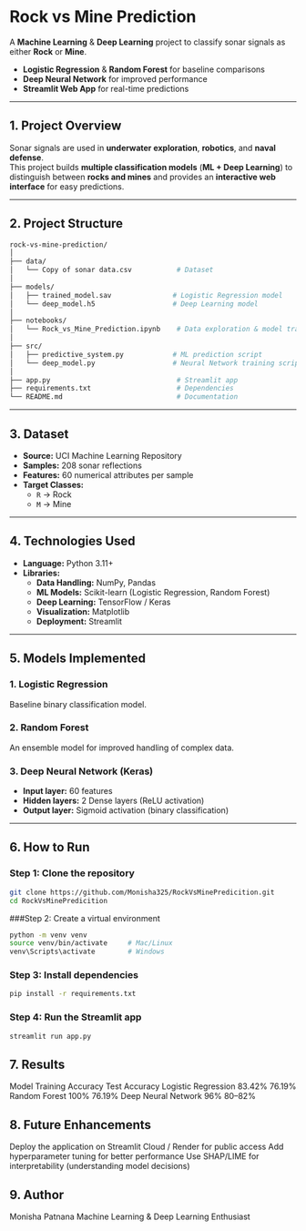 # Rock vs Mine Prediction

A **Machine Learning** & **Deep Learning** project to classify sonar signals as either **Rock** or **Mine**.

- **Logistic Regression** & **Random Forest** for baseline comparisons  
- **Deep Neural Network** for improved performance  
- **Streamlit Web App** for real-time predictions  

---

## 1. Project Overview
Sonar signals are used in **underwater exploration**, **robotics**, and **naval defense**.  
This project builds **multiple classification models** (**ML + Deep Learning**) to distinguish between **rocks and mines** and provides an **interactive web interface** for easy predictions.

---

## 2. Project Structure
```bash
rock-vs-mine-prediction/
│
├── data/
│   └── Copy of sonar data.csv           # Dataset
│
├── models/
│   ├── trained_model.sav               # Logistic Regression model
│   └── deep_model.h5                   # Deep Learning model
│
├── notebooks/
│   └── Rock_vs_Mine_Prediction.ipynb    # Data exploration & model training
│
├── src/
│   ├── predictive_system.py            # ML prediction script
│   └── deep_model.py                   # Neural Network training script
│
├── app.py                               # Streamlit app
├── requirements.txt                     # Dependencies
└── README.md                            # Documentation
```
---

## 3. Dataset
- **Source:** UCI Machine Learning Repository  
- **Samples:** 208 sonar reflections  
- **Features:** 60 numerical attributes per sample  
- **Target Classes:**  
  - `R` → Rock  
  - `M` → Mine  

---

## 4. Technologies Used
- **Language:** Python 3.11+  
- **Libraries:**  
  - **Data Handling:** NumPy, Pandas  
  - **ML Models:** Scikit-learn (Logistic Regression, Random Forest)  
  - **Deep Learning:** TensorFlow / Keras  
  - **Visualization:** Matplotlib  
  - **Deployment:** Streamlit  

---

## 5. Models Implemented
### 1. Logistic Regression
Baseline binary classification model.

### 2. Random Forest
An ensemble model for improved handling of complex data.

### 3. Deep Neural Network (Keras)
- **Input layer:** 60 features  
- **Hidden layers:** 2 Dense layers (ReLU activation)  
- **Output layer:** Sigmoid activation (binary classification)  

---

## 6. How to Run
### Step 1: Clone the repository
```bash
git clone https://github.com/Monisha325/RockVsMinePredicition.git
cd RockVsMinePredicition
```

###Step 2: Create a virtual environment
```bash
python -m venv venv
source venv/bin/activate     # Mac/Linux
venv\Scripts\activate        # Windows
```

### Step 3: Install dependencies
```bash
pip install -r requirements.txt
```

### Step 4: Run the Streamlit app
```bash
streamlit run app.py
```

## 7. Results
Model	Training Accuracy	Test Accuracy
Logistic Regression	83.42%	76.19%
Random Forest	100%	76.19%
Deep Neural Network	96%	80–82%

## 8. Future Enhancements
Deploy the application on Streamlit Cloud / Render for public access
Add hyperparameter tuning for better performance
Use SHAP/LIME for interpretability (understanding model decisions)

## 9. Author
Monisha Patnana
Machine Learning & Deep Learning Enthusiast
